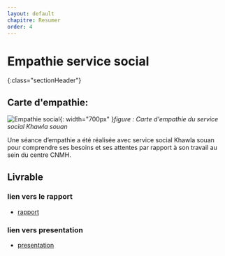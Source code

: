 ```yaml
---
layout: default
chapitre: Resumer
order: 4
---
```

# Empathie service social 
{:class="sectionHeader"}

<!-- new slide -->
## Carte d'empathie:
![Empathie social](/besoin/empathie-social/images/carte-empathie-service-social.png){: width="700px" }*figure : Carte d'empathie du service social Khawla souan*

<!-- note -->

Une séance d’empathie a été réalisée avec service social Khawla souan pour comprendre ses besoins et ses attentes par rapport à son travail au sein du centre CNMH.

<!-- new slide -->
## Livrable
### lien vers le rapport
- [rapport](/besoin/empathie-social/rapport.html)

### lien vers presentation
- [presentation](/besoin/empathie-social/presentation.html)

<!-- new slide -->

